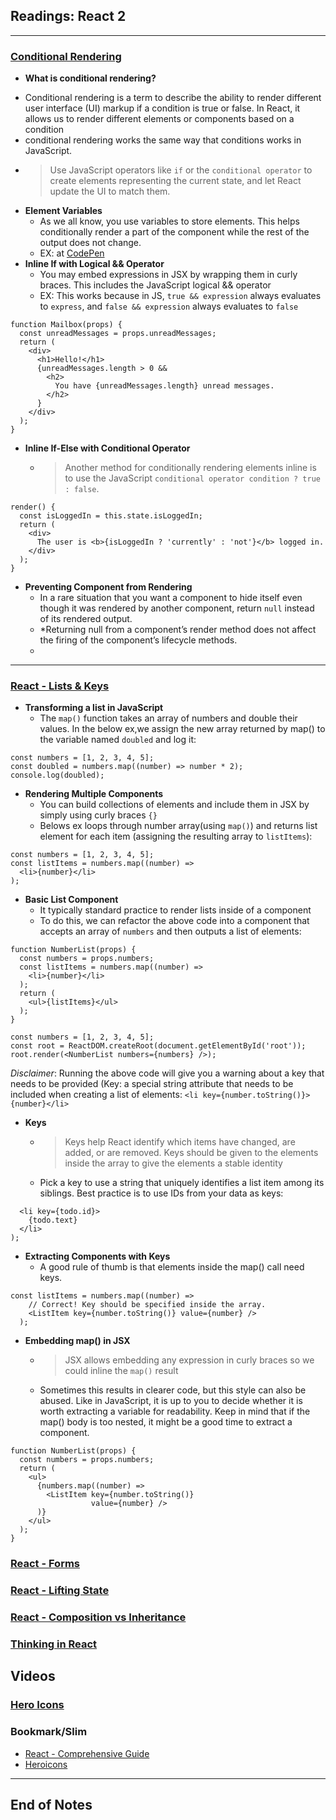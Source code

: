 ## Readings: React 2
***

### [Conditional Rendering](https://reactjs.org/docs/conditional-rendering.html)

- **What is conditional rendering?**
 * Conditional rendering is a term to describe the ability to render different user interface (UI) markup if a condition is true or false. In React, it allows us to render different elements or components based on a condition
 * conditional rendering works the same way that conditions works in JavaScript.
 * > Use JavaScript operators like `if` or the `conditional operator` to create elements representing the current state, and let React update the UI to match them.
- **Element Variables**
  * As we all know, you use variables to store elements. This helps conditionally render a part of the component while the rest of the output does not change.
  * EX: at [CodePen](https://codepen.io/gaearon/pen/QKzAgB?editors=0010)
- **Inline If with Logical && Operator**
  * You may embed expressions in JSX by wrapping them in curly braces. This includes the JavaScript logical && operator
  * EX: This works because in JS, `true && expression` always evaluates to `express`, and `false && expression` always evaluates to `false`
```
function Mailbox(props) {
  const unreadMessages = props.unreadMessages;
  return (
    <div>
      <h1>Hello!</h1>
      {unreadMessages.length > 0 &&
        <h2>
          You have {unreadMessages.length} unread messages.
        </h2>
      }
    </div>
  );
}
```
- **Inline If-Else with Conditional Operator**
  * > Another method for conditionally rendering elements inline is to use the JavaScript `conditional operator condition ? true : false`.

```
render() {
  const isLoggedIn = this.state.isLoggedIn;
  return (
    <div>
      The user is <b>{isLoggedIn ? 'currently' : 'not'}</b> logged in.
    </div>
  );
}
```

- **Preventing Component from Rendering**
  * In a rare situation that you want a component to hide itself even though it was rendered by another component, return `null` instead of its rendered output.
  * *Returning null from a component’s render method does not affect the firing of the component’s lifecycle methods.
  * 

***


### [React - Lists & Keys](https://reactjs.org/docs/lists-and-keys.html)

- **Transforming a list in JavaScript**
  * The `map()` function takes an array of numbers and double their values. In the below ex,we assign the new array returned by map() to the variable named `doubled` and log it:
```
const numbers = [1, 2, 3, 4, 5];
const doubled = numbers.map((number) => number * 2);
console.log(doubled);
```
- **Rendering Multiple Components**
  * You can build collections of elements and include them in JSX by simply using curly braces `{}`
  * Belows ex loops through number array(using `map()`) and returns list element for each item (assigning the resulting array to `listItems`):
```
const numbers = [1, 2, 3, 4, 5];
const listItems = numbers.map((number) =>
  <li>{number}</li>
);
```
- **Basic List Component**
  * It typically standard practice to render lists inside of a component
  * To do this, we can refactor the above code into a component that accepts an array of `numbers` and then outputs a list of elements:
```
function NumberList(props) {
  const numbers = props.numbers;
  const listItems = numbers.map((number) =>
    <li>{number}</li>
  );
  return (
    <ul>{listItems}</ul>
  );
}

const numbers = [1, 2, 3, 4, 5];
const root = ReactDOM.createRoot(document.getElementById('root'));
root.render(<NumberList numbers={numbers} />);
```
*Disclaimer*: Running the above code will give you a warning about a key that needs to be provided (Key: a special string attribute that needs to be included when creating a list of elements: `<li key={number.toString()}> {number}</li>`

- **Keys**
  * > Keys help React identify which items have changed, are added, or are removed. Keys should be given to the elements inside the array to give the elements a stable identity
  * Pick a key to use a string that uniquely identifies a list item among its siblings. Best practice is to use IDs from your data as keys:
```const todoItems = todos.map((todo) =>
  <li key={todo.id}>
    {todo.text}
  </li>
);
```
- **Extracting Components with Keys**
  * A good rule of thumb is that elements inside the map() call need keys.
```
const listItems = numbers.map((number) =>
    // Correct! Key should be specified inside the array.
    <ListItem key={number.toString()} value={number} />
  );
```
- **Embedding map() in JSX**
  * > JSX allows embedding any expression in curly braces so we could inline the `map()` result
  * Sometimes this results in clearer code, but this style can also be abused. Like in JavaScript, it is up to you to decide whether it is worth extracting a variable for readability. Keep in mind that if the map() body is too nested, it might be a good time to extract a component.
```
function NumberList(props) {
  const numbers = props.numbers;
  return (
    <ul>
      {numbers.map((number) =>
        <ListItem key={number.toString()}
                  value={number} />
      )}
    </ul>
  );
}
```

### [React - Forms](https://reactjs.org/docs/forms.html)


### [React - Lifting State](https://reactjs.org/docs/lifting-state-up.html)



### [React - Composition vs Inheritance](https://reactjs.org/docs/composition-vs-inheritance.html)


### [Thinking in React](https://reactjs.org/docs/thinking-in-react.html)


## Videos
### [Hero Icons](https://www.youtube.com/watch?v=cVa1UiKPJN8)



### Bookmark/Slim
- [React - Comprehensive Guide](https://tylermcginnis.com/reactjs-tutorial-a-comprehensive-guide-to-building-apps-with-react/)
- [Heroicons](https://heroicons.com/)

***
 ## End of Notes
